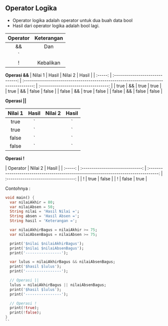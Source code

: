 ## Operator Logika

- Operator logika adalah operator untuk dua buah data bool
- Hasil dari operator logika adalah bool lagi.

| Operator |            Keterangan         |
| :-----: | :------------------------------: |
|   &&  | Dan |
|   `||`   | Atau  |
|   !    | Kebalikan  |

<strong> Operasi && </strong>
| Nilai 1 |   Hasil   | Nilai 2 | Hasil |
| :-----: | :------------------------------: | :-----------------------------------------------------------------------------------: | :----------------------------------:         |
|   true  | && | true | true |
|   true  | && | false | false |
|   false  | && | true | false |
|   false  | && | false | false |

<strong> Operasi ||</strong>

| Nilai 1 |   Hasil   | Nilai 2 | Hasil |
| :-----: | :------------------------------: | :-----------------------------------------------------------------------------------: | :----------------------------------: |
|   true  | `||` | true | true |
|   true  | `||` | false | true |
|   false  | `||`| true | true |
|   false  | `||` | false | false |

<strong> Operasi !</strong>

| Operator  | Nilai 2 | Hasil |
| :-----: | :------------------------------: | :-----------------------------------------------------------------------------------: | :----------------------------------: |
|   !  | true   | false |
|   !   | false | true |

Contohnya :
```dart
void main() {
  var nilaiAkhir = 80;
  var nilaiAbsen = 50;
  String nilai = 'Hasil Nilai =';
  String absen = 'Hasil Absen =';
  String hasil = 'Keterangan =';

  var nilaiAkhirBagus = nilaiAkhir >= 75;
  var nilaiAbsenBagus = nilaiAbsen >= 75;

  print('$nilai $nilaiAkhirBagus');
  print('$nilai $nilaiAbsenBagus');
  print('----------------');

  var lulus = nilaiAkhirBagus && nilaiAbsenBagus;
  print('$hasil $lulus');
  print('----------------');

  // Operasi ||
  lulus = nilaiAkhirBagus || nilaiAbsenBagus;
  print('$hasil $lulus');
  print('----------------');

  // Operasi !
  print(!true);
  print(!false);
}
``